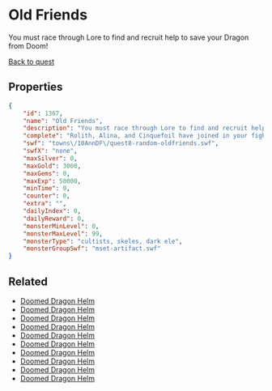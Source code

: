 # Old Friends

You must race through Lore to find and recruit help to save your Dragon from Doom!

[Back to quest](../quests.md)

## Properties

```json
{
    "id": 1367,
    "name": "Old Friends",
    "description": "You must race through Lore to find and recruit help to save your Dragon from Doom!",
    "complete": "Rolith, Alina, and Cinquefoil have joined in your fight for your Dragon!",
    "swf": "towns\/10AnnDF\/quest8-random-oldfriends.swf",
    "swfX": "none",
    "maxSilver": 0,
    "maxGold": 3000,
    "maxGems": 0,
    "maxExp": 50000,
    "minTime": 0,
    "counter": 0,
    "extra": "",
    "dailyIndex": 0,
    "dailyReward": 0,
    "monsterMinLevel": 0,
    "monsterMaxLevel": 99,
    "monsterType": "cultists, skeles, dark ele",
    "monsterGroupSwf": "mset-artifact.swf"
}
```

## Related

- [Doomed Dragon Helm](../items/15971-doomed-dragon-helm.md)
- [Doomed Dragon Helm](../items/15972-doomed-dragon-helm.md)
- [Doomed Dragon Helm](../items/15973-doomed-dragon-helm.md)
- [Doomed Dragon Helm](../items/15974-doomed-dragon-helm.md)
- [Doomed Dragon Helm](../items/15975-doomed-dragon-helm.md)
- [Doomed Dragon Helm](../items/15976-doomed-dragon-helm.md)
- [Doomed Dragon Helm](../items/15977-doomed-dragon-helm.md)
- [Doomed Dragon Helm](../items/15978-doomed-dragon-helm.md)
- [Doomed Dragon Helm](../items/15979-doomed-dragon-helm.md)
- [Doomed Dragon Helm](../items/15980-doomed-dragon-helm.md)

